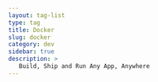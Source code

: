 ```yaml
---
layout: tag-list
type: tag
title: Docker
slug: docker
category: dev
sidebar: true
description: >
   Build, Ship and Run Any App, Anywhere
---
```


